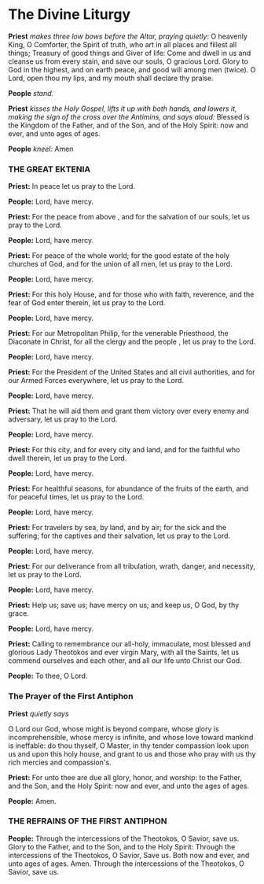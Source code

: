 # The Divine Liturgy

**Priest**
*makes three low bows before the Altar, praying quietly:*
O heavenly King, O Comforter, the Spirit of truth, who art in all places and fillest all things; Treasury of good things and Giver of life:
Come and dwell in us and cleanse us from every stain, and save our souls, O gracious Lord.
Glory to God in the highest, and on earth peace, and good will among men (twice).
O Lord, open thou my lips, and my mouth shall declare thy praise.

**People**
*stand.*

**Priest**
*kisses the Holy Gospel, lifts it up with both hands, and lowers it, making the sign of the cross over the Antimins, and says aloud:*
Blessed is the Kingdom of the Father, and of the Son, and of the Holy Spirit: now and ever, and unto ages of ages.

**People**
*kneel:*
Amen

### THE GREAT EKTENIA

**Priest:**
In peace let us pray to the Lord.

**People:**
Lord, have mercy.

**Priest:**
For the peace from above , and for the salvation of our souls, let us pray to the Lord.

**People:**
Lord, have mercy.

**Priest:**
For peace of the whole world; for the good estate of the holy churches of God, and for the union of all men, let us pray to the Lord.

**People:**
Lord, have mercy.

**Priest:**
For this holy House, and for those who with faith, reverence, and the fear of God enter therein, let us pray to the Lord.

**People:**
Lord, have mercy.

**Priest:**
For our Metropolitan Philip, for the  venerable Priesthood, the Diaconate in Christ, for all the clergy and the people , let us pray to the Lord.

**People:**
Lord, have mercy.

**Priest:**
For the President of the United States and all civil authorities, and for our Armed Forces everywhere, let us pray to the Lord.

**People:**
Lord, have mercy.

**Priest:**
That he will aid them and grant them victory over every enemy and adversary, let us pray to the Lord.

**People:**
Lord, have mercy.

**Priest:**
For this  city, and for every city and land, and for the faithful who dwell therein, let us pray to the Lord.

**People:**
Lord, have mercy.

**Priest:**
For healthful seasons, for abundance of the fruits of the earth, and for peaceful times, let us pray to the Lord.

**People:**
Lord, have mercy.

**Priest:**
For travelers by sea, by land, and by air; for the sick and the suffering; for the captives and their salvation, let us pray to the Lord.

**People:**
Lord, have mercy.

**Priest:**
For our deliverance from all tribulation, wrath, danger, and necessity, let us pray to the Lord.

**People:**
Lord, have mercy.

**Priest:**
Help us; save us; have mercy on us; and keep us, O God, by thy grace.

**People:**
Lord, have mercy.

**Priest:**
Calling to remembrance our all-holy, immaculate, most blessed and glorious Lady Theotokos and ever virgin Mary, with all the Saints, let us commend ourselves and each other, and all our life unto Christ our God.

**People:**
To thee, O Lord.

### The Prayer of the First Antiphon

**Priest**
*quietly says*

O Lord our God, whose might is beyond compare, whose glory is incomprehensible, whose mercy is infinite, and whose love toward mankind is ineffable:
do thou thyself, O Master, in thy tender compassion look upon us and upon this holy house, and grant to us and those who pray with us thy rich mercies and compassion's.

**Priest:**
For unto thee are due all glory, honor, and worship: to the Father, and the Son, and the Holy Spirit: now and ever, and unto the ages of ages.

**People:**
Amen.

### THE REFRAINS OF THE  FIRST ANTIPHON

**People:**
Through the intercessions of the Theotokos, O Savior, save us.
Glory to the Father, and to the Son, and to the Holy Spirit:
Through the intercessions of the Theotokos, O Savior, Save us.
Both now and ever, and unto ages of ages. Amen.
Through the intercessions of the Theotokos, O Savior, save us.
